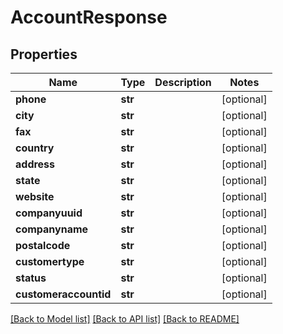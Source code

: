 # AccountResponse

## Properties
Name | Type | Description | Notes
------------ | ------------- | ------------- | -------------
**phone** | **str** |  | [optional] 
**city** | **str** |  | [optional] 
**fax** | **str** |  | [optional] 
**country** | **str** |  | [optional] 
**address** | **str** |  | [optional] 
**state** | **str** |  | [optional] 
**website** | **str** |  | [optional] 
**companyuuid** | **str** |  | [optional] 
**companyname** | **str** |  | [optional] 
**postalcode** | **str** |  | [optional] 
**customertype** | **str** |  | [optional] 
**status** | **str** |  | [optional] 
**customeraccountid** | **str** |  | [optional] 

[[Back to Model list]](../README.md#documentation-for-models) [[Back to API list]](../README.md#documentation-for-api-endpoints) [[Back to README]](../README.md)



